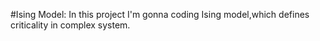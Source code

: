 #Ising Model:
In this project I'm gonna coding Ising model,which defines criticality in complex system.
